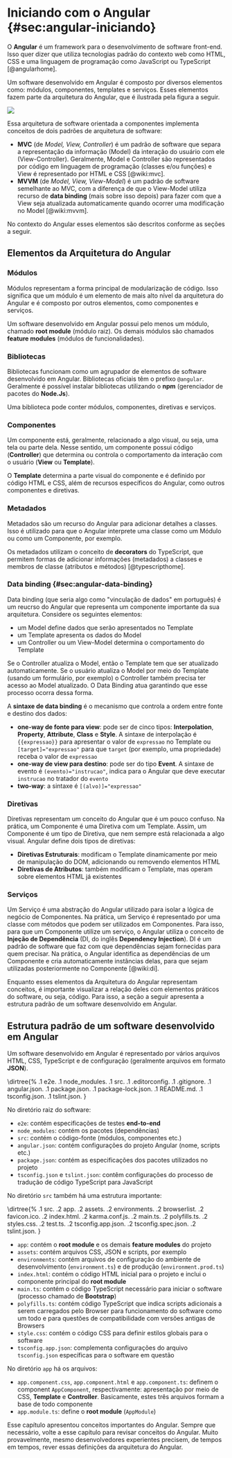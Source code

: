 # Iniciando com o Angular {#sec:angular-iniciando}

O **Angular** é um framework para o desenvolvimento de software front-end. Isso quer dizer que utiliza tecnologias padrão do contexto web como HTML, CSS e uma linguagem de programação como JavaScript ou TypeScript [@angularhome].

Um software desenvolvido em Angular é composto por diversos elementos como: módulos, componentes, templates e serviços. Esses elementos fazem parte da arquitetura do Angular, que é ilustrada pela figura a seguir.

![](./graphics/visao-geral-da-arquitetura-do-angular.png)

Essa arquitetura de software orientada a componentes implementa conceitos de dois padrões de arquitetura de software:

* **MVC** (de *Model, View, Controller*) é um padrão de software que separa a representação da informação (Model) da interação do usuário com ele (View-Controller). Geralmente, Model e Controller são representados por código em linguagem de programação (classes e/ou funções) e View é representado por HTML e CSS [@wiki:mvc].
* **MVVM** (de *Model, View, View-Model*) é um padrão de software semelhante ao MVC, com a diferença de que o View-Model utiliza recurso de **data binding** (mais sobre isso depois) para fazer com que a View seja atualizada automaticamente quando ocorrer uma modificação no Model [@wiki:mvvm].

No contexto do Angular esses elementos são descritos conforme as seções a seguir.

## Elementos da Arquitetura do Angular

### Módulos

Módulos representam a forma principal de modularização de código. Isso significa que um módulo é um elemento de mais alto nível da arquitetura do Angular e é composto por outros elementos, como componentes e serviços.

Um software desenvolvido em Angular possui pelo menos um módulo, chamado **root module** (módulo raiz). Os demais módulos são chamados **feature modules** (módulos de funcionalidades).

### Bibliotecas

Bibliotecas funcionam como um agrupador de elementos de software desenvolvido em Angular. Bibliotecas oficiais têm o prefixo `@angular`. Geralmente é possível instalar bibliotecas utilizando o **npm** (gerenciador de pacotes do **Node.Js**).

Uma biblioteca pode conter módulos, componentes, diretivas e serviços.

### Componentes

Um componente está, geralmente, relacionado a algo visual, ou seja, uma tela ou parte dela. Nesse sentido, um componente possui código (**Controller**) que determina ou controla o comportamento da interação com o usuário (**View** ou **Template**).

O **Template** determina a parte visual do componente e é definido por código HTML e CSS, além de recursos específicos do Angular, como outros componentes e diretivas.

### Metadados

Metadados são um recurso do Angular para adicionar detalhes a classes. Isso é utilizado para que o Angular interprete uma classe como um Módulo ou como um Componente, por exemplo.

Os metadados utilizam o conceito de **decorators** do TypeScript, que permitem formas de adicionar informações (metadados) a classes e membros de classe (atributos e métodos) [@typescripthome].

### Data binding {#sec:angular-data-binding}

Data binding (que seria algo como "vinculação de dados" em português) é um reucrso do Angular que representa um componente importante da sua arquitetura. Considere os seguintes elementos:

* um Model define dados que serão apresentados no Template
* um Template apresenta os dados do Model
* um Controller ou um View-Model determina o comportamento do Template

Se o Controller atualiza o Model, então o Template tem que ser atualizado automaticamente. Se o usuário atualiza o Model por meio do Template (usando um formulário, por exemplo) o Controller também precisa ter acesso ao Model atualizado. O Data Binding atua garantindo que esse processo ocorra dessa forma.

A **sintaxe de data binding** é o mecanismo que controla a ordem entre fonte e destino dos dados:

* **one-way de fonte para view**: pode ser de cinco tipos: **Interpolation**, **Property**, **Attribute**, **Class** e **Style**. A sintaxe de interpolação é `{{expressao}}` para apresentar o valor de `expressao` no Template ou `[target]="expressao"` para que `target` (por exemplo, uma propriedade) receba o valor de `expressao`
* **one-way de view para destino**: pode ser do tipo **Event**. A sintaxe de evento é `(evento)="instrucao"`, indica para o Angular que deve executar `instrucao` no tratador do `evento`
* **two-way**: a sintaxe é `[(alvo)]="expressao"` 

### Diretivas

Diretivas representam um conceito do Angular que é um pouco confuso. Na prática, um Componente é uma Diretiva com um Template. Assim, um Componente é um tipo de Diretiva, que nem sempre está relacionada a algo visual. Angular define dois tipos de diretivas:

* **Diretivas Estruturais**: modificam o Template dinamicamente por meio de manipulação do DOM, adicionando ou removendo elementos HTML
* **Diretivas de Atributos**: também modificam o Template, mas operam sobre elementos HTML já existentes

### Serviços

Um Serviço é uma abstração do Angular utilizado para isolar a lógica de negócio de Componentes. Na prática, um Serviço é representado por uma classe com métodos que podem ser utilizados em Componentes. Para isso, para que um Componente utilize um serviço, o Angular utiliza o conceito de **Injeção de Dependência** (DI, do inglês **Dependency Injection**). DI é um padrão de software que faz com que dependências sejam fornecidas para quem precisar. Na prática, o Angular identifica as dependências de um Componente e cria automaticamente instâncias delas, para que sejam utilizadas posteriormente no Componente [@wiki:di].

Enquanto esses elementos da Arquitetura do Angular representam conceitos, é importante visualizar a relação deles com elementos práticos do software, ou seja, código. Para isso, a seção a seguir apresenta a estrutura padrão de um software desenvolvido em Angular.

## Estrutura padrão de um software desenvolvido em Angular

Um software desenvolvido em Angular é representado por vários arquivos HTML, CSS, TypeScript e de configuração (geralmente arquivos em formato **JSON**).


\dirtree{%
 .1 e2e.
 .1 node\_modules.
 .1 src.
 .1 .editorconfig.
 .1 .gitignore.
 .1 angular.json.
 .1 package.json.
 .1 package-lock.json.
 .1 README.md.
 .1 tsconfig.json.
 .1 tslint.json.
}

No diretório raiz do software:

* `e2e`: contém especificações de testes **end-to-end**
* `node_modules`: contém os pacotes (dependências)
* `src`: contém o código-fonte (módulos, componentes etc.)
* `angular.json`: contém configurações do projeto Angular (nome, scripts etc.)
* `package.json`:  contém as especificações dos pacotes utilizados no projeto
* `tsconfig.json` e `tslint.json`:  contêm configurações do processo de tradução de código TypeScript para JavaScript

No diretório `src` também há uma estrutura importante:

\dirtree{%
 .1 src.
 .2 app.
 .2 assets.
 .2 environments.
 .2 browserlist.
 .2 favicon.ico.
 .2 index.html.
 .2 karma.conf.js.
 .2 main.ts.
 .2 polyfills.ts.
 .2 styles.css.
 .2 test.ts.
 .2 tsconfig.app.json.
 .2 tsconfig.spec.json.
 .2 tslint.json.
}

* `app`: contém o **root module** e os demais **feature modules** do projeto
* `assets`: contém arquivos CSS, JSON e scripts, por exemplo
* `environments`: contém arquivos de configuração do ambiente de desenvolvimento (`environment.ts`) e de produção (`environment.prod.ts`)
* `index.html`: contém o código HTML inicial para o projeto e inclui o componente principal do **root module**
* `main.ts`: contém o código TypeScript necessário para iniciar o software (processo chamado de **Bootstrap**)
* `polyfills.ts`: contém código TypeScript que indica scripts adicionais a serem carregados pelo Browser para funcionamento do software como um todo e para questões de compatibilidade com versões antigas de Browsers
* `style.css`: contém o código CSS para definir estilos globais para o software
* `tsconfig.app.json`: complementa configurações do arquivo `tsconfig.json` específicas para o software em questão

No diretório `app` há os arquivos:

* `app.component.css`, `app.component.html` e `app.component.ts`: definem o component `AppComponent`, respectivamente: apresentação por meio de CSS, **Template** e **Controller**. Basicamente, estes três arquivos formam a base de todo componente
* `app.module.ts`: define o **root module** (`AppModule`)

Esse capítulo apresentou conceitos importantes do Angular. Sempre que necessário, volte a esse capítulo para revisar conceitos do Angular. Muito provavelmente, mesmo desenvolvedores experientes precisem, de tempos em tempos, rever essas definições da arquitetura do Angular.

